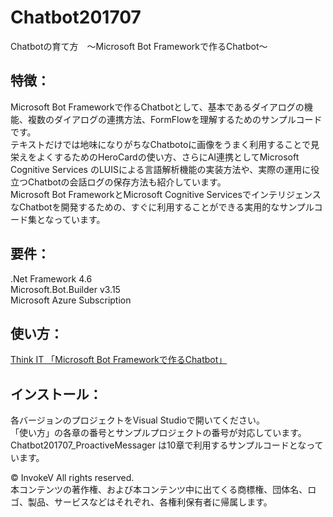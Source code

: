 # Chatbot201707

Chatbotの育て方　～Microsoft Bot Frameworkで作るChatbot～ 

## 特徴：
Microsoft Bot Frameworkで作るChatbotとして、基本であるダイアログの機能、複数のダイアログの連携方法、FormFlowを理解するためのサンプルコードです。  
テキストだけでは地味になりがちなChatbotoに画像をうまく利用することで見栄えをよくするためのHeroCardの使い方、さらにAI連携としてMicrosoft Cognitive Services のLUISによる言語解析機能の実装方法や、実際の運用に役立つChatbotの会話ログの保存方法も紹介しています。  
Microsoft Bot FrameworkとMicrosoft Cognitive ServicesでインテリジェンスなChatbotを開発するための、すぐに利用することができる実用的なサンプルコード集となっています。  


## 要件：
.Net Framework 4.6  
Microsoft.Bot.Builder v3.15  
Microsoft Azure Subscription  


## 使い方：
<a href="https://thinkit.co.jp/series/6702" target="_blank">Think IT 「Microsoft Bot Frameworkで作るChatbot」</a>  


## インストール：
各バージョンのプロジェクトをVisual Studioで開いてください。  
「使い方」の各章の番号とサンプルプロジェクトの番号が対応しています。  
 Chatbot201707_ProactiveMessager は10章で利用するサンプルコードとなっています。 



© InvokeV All rights reserved.   
本コンテンツの著作権、および本コンテンツ中に出てくる商標権、団体名、ロゴ、製品、サービスなどはそれぞれ、各権利保有者に帰属します。
